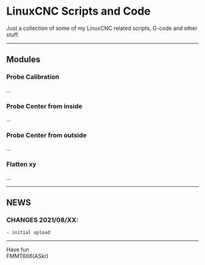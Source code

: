 LinuxCNC Scripts and Code
=========================

Just a collection of some of my LinuxCNC related scripts, G-code and other stuff.


---
## Modules

### Probe Calibration
...

### Probe Center from inside
...

### Probe Center from outside
...

### Flatten xy
...


---
## NEWS

### CHANGES 2021/08/XX:
    - initial upload


---
Have fun  
FMMT666(ASkr)  

